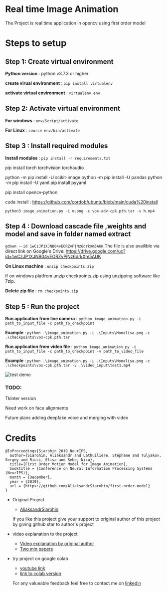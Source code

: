 # Real time Image Animation
The Project is real time application in opencv using first order model

# Steps to setup

## Step 1: Create virtual environment

**Python version** : python v3.7.3 or higher

**create virual environment** : ```pip install virtualenv```

**activate virtual environment** : ```virtualenv env```

## Step 2: Activate virtual environment

**For windows** : ```env/Script/activate```

**For Linux** : ```source env/bin/activate```

## Step 3 : Install required modules

**Install modules** : ``` pip install -r requirements.txt ```

pip install torch torchvision torchaudio

python -m pip install -U scikit-image
python -m pip install -U pandas 
python -m pip install -U yaml
pip install pyyaml

pip install opencv-python

cuda install :  https://github.com/cordob/ubuntu/blob/main/cuda%20install


```
python3 image_animation.py -i m.png -c vox-adv-cpk.pth.tar -v h.mp4

```





## Step 4 : Download cascade file ,weights and model and save in folder named extract

```gdown --id 1wCzJP1XJNB04vEORZvPjNz6drkXm5AUK```
The file is also availible via direct link on Google's Drive:
https://drive.google.com/uc?id=1wCzJP1XJNB04vEORZvPjNz6drkXm5AUK

**On Linux machine** : ```unzip checkpoints.zip```

If on windows platfrom unzip checkpoints.zip using unzipping software like 7zip.

**Delete zip file** : ```rm checkpoints.zip```

## Step 5 : Run the project

**Run application from live camera** : ```python image_animation.py -i path_to_input_file -c path_to_checkpoint```

**Example** : ```python .\image_animation.py -i .\Inputs\Monalisa.png -c .\checkpoints\vox-cpk.pth.tar```

**Run application from video file** : ```python image_animation.py -i path_to_input_file -c path_to_checkpoint -v path_to_video_file```

**Example** : ```python .\image_animation.py -i .\Inputs\Monalisa.png -c .\checkpoints\vox-cpk.pth.tar -v .\video_input\test1.mp4 ```

![test demo](animate.gif)

### TODO:
Tkinter version

Need work on face alignments

Future plans adding deepfake voice and merging with video

Credits
=======
```
@InProceedings{Siarohin_2019_NeurIPS,
  author={Siarohin, Aliaksandr and Lathuilière, Stéphane and Tulyakov, Sergey and Ricci, Elisa and Sebe, Nicu},
  title={First Order Motion Model for Image Animation},
  booktitle = {Conference on Neural Information Processing Systems (NeurIPS)},
  month = {December},
  year = {2019},
  url = {https://github.com/AliaksandrSiarohin/first-order-model}
}
```
- Original Project
    * [AliaksandrSiarohin](https://github.com/AliaksandrSiarohin/first-order-model)

    If you like this project give your support to original author of this project by giving github star to author's project

- video explanation to the project <br/>
    * [Video explanation by original author](https://www.youtube.com/watch?v=u-0cQ-grXBQ)
    * [Two min papers](https://www.youtube.com/watch?v=mUfJOQKdtAk)    

- try project on google colab
    * [youtube link](https://www.youtube.com/watch?v=RsOJJd1q6Bg&feature=youtu.be)
    * [link to colab version](https://colab.research.google.com/github/AliaksandrSiarohin/first-order-model/blob/master/demo.ipynb)

    For any valueable feedback feel free to contact me on [linkedin](https://www.linkedin.com/in/anand-pawara-8045/)


